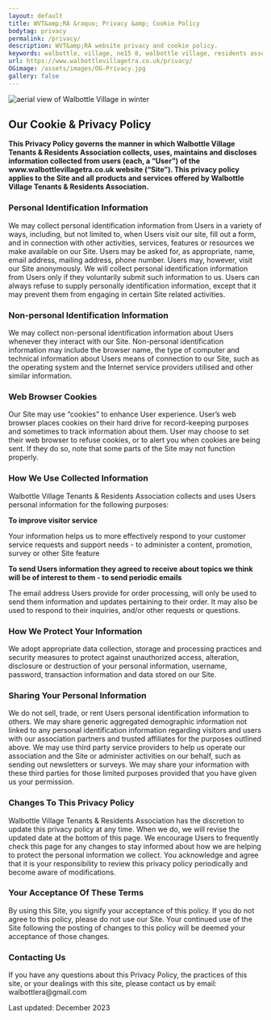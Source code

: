 ```yaml
---
layout: default
title: WVT&amp;RA &raquo; Privacy &amp; Cookie Policy
bodytag: privacy
permalink: /privacy/
description: WVT&amp;RA website privacy and cookie policy.
keywords: walbottle, village, ne15 8, walbottle village, residents association, website, cookie policy, privacy policy
url: https://www.walbottlevillagetra.co.uk/privacy/
OGimage: /assets/images/OG-Privacy.jpg
gallery: false
---
```


<div class="container-fluid">
	<div class="row">
		<div class="mastImg">
			<img src="/assets/images/mastheadImg-home.jpg" class="img-responsive" alt="aerial view of Walbottle Village in winter">
		</div>
	</div>
</div>

<div class="container-fluid groups"> <!-- container-fluid -->
	<div class="row"> <!-- row -->
		<div class="col-sm-1 col-xs-0"></div>
		<div class="col-sm-10 col-xs-12 mainPanel">
			<div class="row"> <!-- row -->
				<div class="col-xs-12">
			 		 <h2>Our Cookie &amp; Privacy Policy</h2>
				</div>
				<div class="col-md-12 col-xs-12">
					<p><strong>This Privacy Policy governs the manner in which Walbottle Village Tenants &amp; Residents Association collects, uses, maintains and discloses information collected from users (each, a “User”) of the www.walbottlevillagetra.co.uk website (“Site”). This privacy policy applies to the Site and all products and services offered by Walbottle Village Tenants &amp; Residents Association.</strong></p>
					<h3>Personal Identification Information</h3>
					<p>We may collect personal identification information from Users in a variety of ways, including, but not limited to, when Users visit our site, fill out a form, and in connection with other activities, services, features or resources we make available on our Site. Users may be asked for, as appropriate, name, email address, mailing address, phone number. Users may, however, visit our Site anonymously. We will collect personal identification information from Users only if they voluntarily submit such information to us. Users can always refuse to supply personally identification information, except that it may prevent them from engaging in certain Site related activities.</p>
					<h3>Non-personal Identification Information</h3>
					<p>We may collect non-personal identification information about Users whenever they interact with our Site. Non-personal identification information may include the browser name, the type of computer and technical information about Users means of connection to our Site, such as the operating system and the Internet service providers utilised and other similar information.</p>
					<h3>Web Browser Cookies</h3>
					<p>Our Site may use “cookies” to enhance User experience. User’s web browser places cookies on their hard drive for record-keeping purposes and sometimes to track information about them. User may choose to set their web browser to refuse cookies, or to alert you when cookies are being sent. If they do so, note that some parts of the Site may not function properly.</p>
					<h3>How We Use Collected Information</h3>
					<p>Walbottle Village Tenants &amp; Residents Association collects and uses Users personal information for the following purposes:</p>
					<p><strong>To improve visitor service</strong></p>
					<p>Your information helps us to more effectively respond to your customer service requests and support needs - to administer a content, promotion, survey or other Site feature</p>
					<p><strong>To send Users information they agreed to receive about topics we think will be of interest to them - to send periodic emails</strong></p>
					<p>The email address Users provide for order processing, will only be used to send them information and updates pertaining to their order. It may also be used to respond to their inquiries, and/or other requests or questions.</p>
					<h3>How We Protect Your Information</h3>
					<p>We adopt appropriate data collection, storage and processing practices and security measures to protect against unauthorized access, alteration, disclosure or destruction of your personal information, username, password, transaction information and data stored on our Site.</p>
					<h3>Sharing Your Personal Information</h3>
					<p>We do not sell, trade, or rent Users personal identification information to others. We may share generic aggregated demographic information not linked to any personal identification information regarding visitors and users with our association partners and trusted affiliates for the purposes outlined above. We may use third party service providers to help us operate our association and the Site or administer activities on our behalf, such as sending out newsletters or surveys. We may share your information with these third parties for those limited purposes provided that you have given us your permission.</p>
					<h3>Changes To This Privacy Policy</h3>
					<p>Walbottle Village Tenants &amp; Residents Association has the discretion to update this privacy policy at any time. When we do, we will revise the updated date at the bottom of this page. We encourage Users to frequently check this page for any changes to stay informed about how we are helping to protect the personal information we collect. You acknowledge and agree that it is your responsibility to review this privacy policy periodically and become aware of modifications.</p>
					<h3>Your Acceptance Of These Terms</h3>
					<p>By using this Site, you signify your acceptance of this policy. If you do not agree to this policy, please do not use our Site. Your continued use of the Site following the posting of changes to this policy will be deemed your acceptance of those changes.</p>
					<h3>Contacting Us</h3>
					<p>If you have any questions about this Privacy Policy, the practices of this site, or your dealings with this site, please contact us by email: walbottlera@gmail.com</p>
					<p>Last updated: December 2023</p>
				</div>
	  		</div><!-- /row -->
		</div>
		<div class="col-sm-1 col-xs-0"></div>
	</div><!-- /row -->
</div><!-- /container-fluid -->
